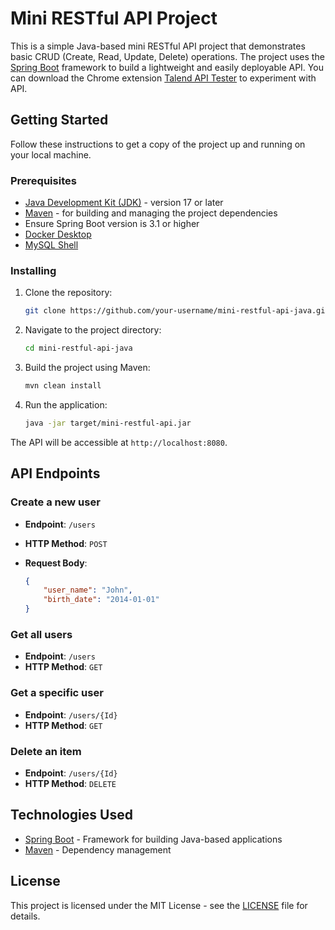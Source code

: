 # Mini RESTful API Project

This is a simple Java-based mini RESTful API project that demonstrates basic CRUD (Create, Read, Update, Delete) operations. The project uses the [Spring Boot](https://spring.io/projects/spring-boot) framework to build a lightweight and easily deployable API.
You can download the Chrome extension [Talend API Tester](https://chromewebstore.google.com/detail/talend-api-tester-free-ed/aejoelaoggembcahagimdiliamlcdmfm?pli=1) to experiment with API.

## Getting Started

Follow these instructions to get a copy of the project up and running on your local machine.

### Prerequisites

- [Java Development Kit (JDK)](https://www.oracle.com/java/technologies/javase-downloads.html) - version 17 or later
- [Maven](https://maven.apache.org/download.cgi) - for building and managing the project dependencies
- Ensure Spring Boot version is 3.1 or higher
- [Docker Desktop](https://www.docker.com/products/docker-desktop/)
- [MySQL Shell](https://dev.mysql.com/doc/mysql-shell/8.0/en/mysql-shell-install-windows-quick.html)

### Installing

1. Clone the repository:

    ```bash
    git clone https://github.com/your-username/mini-restful-api-java.git
    ```

2. Navigate to the project directory:

    ```bash
    cd mini-restful-api-java
    ```

3. Build the project using Maven:

    ```bash
    mvn clean install
    ```

4. Run the application:

    ```bash
    java -jar target/mini-restful-api.jar
    ```

The API will be accessible at `http://localhost:8080`.

## API Endpoints

### Create a new user

- **Endpoint**: `/users`
- **HTTP Method**: `POST`
- **Request Body**:

    ```json
    {
        "user_name": "John",
        "birth_date": "2014-01-01"
    }
    ```

### Get all users

- **Endpoint**: `/users`
- **HTTP Method**: `GET`

### Get a specific user

- **Endpoint**: `/users/{Id}`
- **HTTP Method**: `GET`

### Delete an item

- **Endpoint**: `/users/{Id}`
- **HTTP Method**: `DELETE`

## Technologies Used

- [Spring Boot](https://spring.io/projects/spring-boot) - Framework for building Java-based applications
- [Maven](https://maven.apache.org/) - Dependency management

## License

This project is licensed under the MIT License - see the [LICENSE](LICENSE) file for details.
